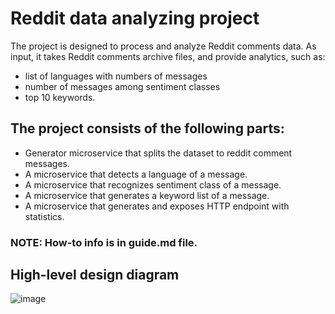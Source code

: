 # Reddit data analyzing project
The project is designed to process and analyze Reddit comments data. As input, it takes Reddit comments archive files, and provide analytics, such as:
- list of languages with numbers of messages
- number of messages among sentiment classes 
- top 10 keywords.

## The project consists of the following parts:
- Generator microservice that splits the dataset to reddit comment messages. 
- A microservice that detects a language of a message.
- A microservice that recognizes sentiment class of a message.
- A microservice that generates a keyword list of a message.
- A microservice that generates and exposes HTTP endpoint with statistics.

### NOTE: How-to info is in guide.md file.


## High-level design diagram
![image](https://user-images.githubusercontent.com/15198798/128067642-16948ec5-b50a-414a-a076-559c10b21b91.png)

